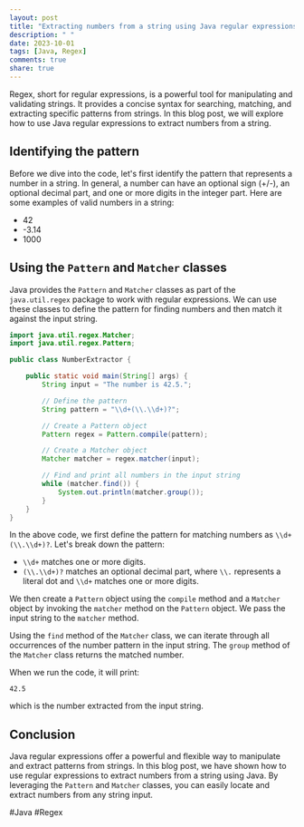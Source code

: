 ```yaml
---
layout: post
title: "Extracting numbers from a string using Java regular expressions"
description: " "
date: 2023-10-01
tags: [Java, Regex]
comments: true
share: true
---
```


Regex, short for regular expressions, is a powerful tool for manipulating and validating strings. It provides a concise syntax for searching, matching, and extracting specific patterns from strings. In this blog post, we will explore how to use Java regular expressions to extract numbers from a string.

## Identifying the pattern

Before we dive into the code, let's first identify the pattern that represents a number in a string. In general, a number can have an optional sign (+/-), an optional decimal part, and one or more digits in the integer part. Here are some examples of valid numbers in a string:

- 42
- -3.14
- 1000

## Using the `Pattern` and `Matcher` classes

Java provides the `Pattern` and `Matcher` classes as part of the `java.util.regex` package to work with regular expressions. We can use these classes to define the pattern for finding numbers and then match it against the input string.

```java
import java.util.regex.Matcher;
import java.util.regex.Pattern;

public class NumberExtractor {

    public static void main(String[] args) {
        String input = "The number is 42.5.";

        // Define the pattern
        String pattern = "\\d+(\\.\\d+)?";

        // Create a Pattern object
        Pattern regex = Pattern.compile(pattern);

        // Create a Matcher object
        Matcher matcher = regex.matcher(input);

        // Find and print all numbers in the input string
        while (matcher.find()) {
            System.out.println(matcher.group());
        }
    }
}
```

In the above code, we first define the pattern for matching numbers as `\\d+(\\.\\d+)?`. Let's break down the pattern:

- `\\d+` matches one or more digits.
- `(\\.\\d+)?` matches an optional decimal part, where `\\.` represents a literal dot and `\\d+` matches one or more digits.

We then create a `Pattern` object using the `compile` method and a `Matcher` object by invoking the `matcher` method on the `Pattern` object. We pass the input string to the `matcher` method.

Using the `find` method of the `Matcher` class, we can iterate through all occurrences of the number pattern in the input string. The `group` method of the `Matcher` class returns the matched number.

When we run the code, it will print:

```
42.5
```

which is the number extracted from the input string.

## Conclusion

Java regular expressions offer a powerful and flexible way to manipulate and extract patterns from strings. In this blog post, we have shown how to use regular expressions to extract numbers from a string using Java. By leveraging the `Pattern` and `Matcher` classes, you can easily locate and extract numbers from any string input.

#Java #Regex